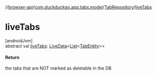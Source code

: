 //[browser-api](../../../index.md)/[com.duckduckgo.app.tabs.model](../index.md)/[TabRepository](index.md)/[liveTabs](live-tabs.md)

# liveTabs

[androidJvm]\
abstract val [liveTabs](live-tabs.md): [LiveData](https://developer.android.com/reference/kotlin/androidx/lifecycle/LiveData.html)&lt;[List](https://kotlinlang.org/api/latest/jvm/stdlib/kotlin.collections/-list/index.html)&lt;[TabEntity](../-tab-entity/index.md)&gt;&gt;

#### Return

the tabs that are NOT marked as deletable in the DB
